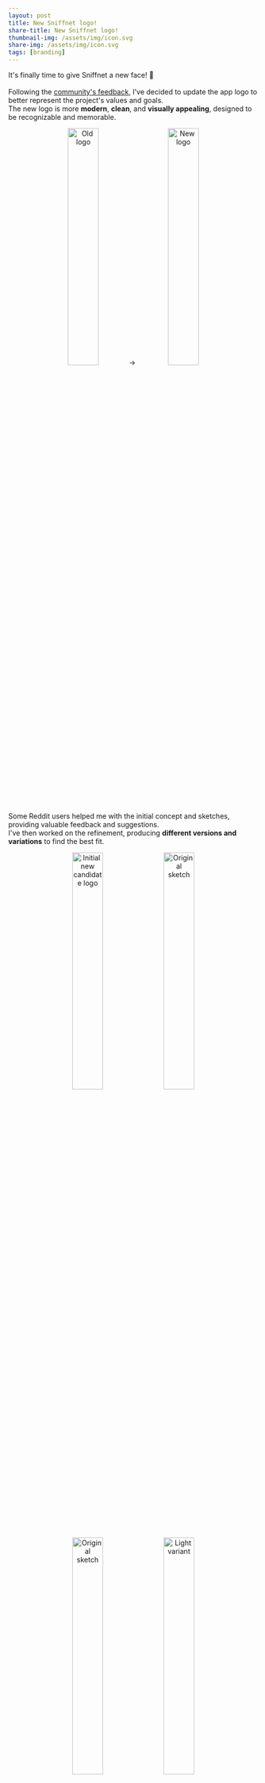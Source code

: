```yaml
---
layout: post
title: New Sniffnet logo!
share-title: New Sniffnet logo!
thumbnail-img: /assets/img/icon.svg
share-img: /assets/img/icon.svg
tags: [branding]
---
```


It's finally time to give Sniffnet a new face! 🎉<br><br>
Following the <a target="_blank" href="https://github.com/GyulyVGC/sniffnet/issues/274">community's feedback</a>,
I've decided to update the app logo to better represent the project's values and goals.<br>
The new logo is more **modern**, **clean**, and **visually appealing**, designed to be recognizable and memorable.

<div align="center">
    <img width="35%" title="Old logo" src="{{ 'assets/img/post/new-logo/old.png' | relative_url }}" alt="Old logo"/>&nbsp;&rarr;&nbsp;
    <img width="35%" title="New logo" src="{{ 'assets/img/icon.svg' | relative_url }}" alt="New logo"/>
</div>

Some Reddit users helped me with the initial concept and sketches, providing valuable feedback and suggestions.<br>
I've then worked on the refinement, producing **different versions and variations** to find the best fit.

<div align="center">
    <img width="35%" title="Initial new candidate logo" src="{{ 'assets/img/post/new-logo/sk0.png' | relative_url }}" alt="Initial new candidate logo"/>&nbsp;
    <img width="35%" title="Original sketch" src="{{ 'assets/img/post/new-logo/sk1.png' | relative_url }}" alt="Original sketch"/>
    <br><br>
    <img width="35%" title="Original dark variant" src="{{ 'assets/img/post/new-logo/sk2.png' | relative_url }}" alt="Original sketch"/>&nbsp;
    <img width="35%" title="Light variant" src="{{ 'assets/img/post/new-logo/sk3.png' | relative_url }}" alt="Light variant"/>
</div>

It's the first time I've realized a logo in a semi-professional way...
I had a lot of fun, and I'm pretty satisfied with the outcome 😁

_See the <a target="_blank" href="https://github.com/GyulyVGC/sniffnet/pull/464">Pull Request</a> on GitHub
to know more about the logo design process and its principles._
